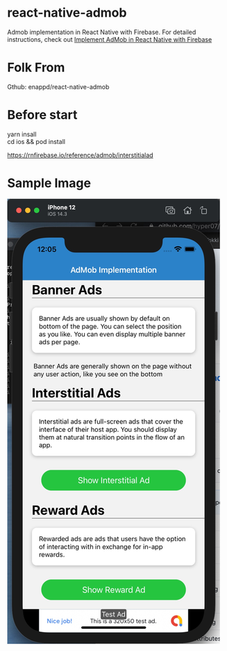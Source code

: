 # react-native-admob
Admob implementation in React Native with Firebase. For detailed instructions, check out [Implement AdMob in React Native with Firebase](https://enappd.com/blog/implement-admob-in-react-native-with-firebase/133)

# Folk From
Gthub: enappd/react-native-admob

# Before start
yarn insall<br />
cd ios && pod install

https://rnfirebase.io/reference/admob/interstitialad


# Sample Image

![plot](./3.jpg)
